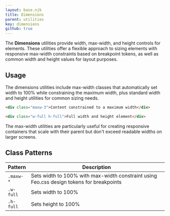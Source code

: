 ```yaml
---
layout: base.njk
title: Dimensions
parent: utilities
key: dimensions
github: true
---
```


The **Dimensions** utilities provide width, max-width, and height controls for elements. These utilities offer a flexible approach to sizing elements with responsive max-width constraints based on breakpoint tokens, as well as common width and height values for layout purposes.

## Usage

The dimensions utilities include max-width classes that automatically set width to 100% while constraining the maximum width, plus standard width and height utilities for common sizing needs.

```html
<div class="maxw-3">Content constrained to a maximum width</div>

<div class="w-full h-full">Full width and height element</div>
```

The max-width utilities are particularly useful for creating responsive containers that scale with their parent but don't exceed readable widths on larger screens.

## Class Patterns

<div class="scroll">
<table>
  <thead>
    <tr>
      <th>Pattern</th>
      <th>Description</th>
    </tr>
  </thead>
  <tbody>
    <tr>
      <td><code>.maxw-*</code></td>
      <td>Sets width to 100% with max-width constraint using Feo.css design tokens for breakpoints</td>
    </tr>
    <tr>
      <td><code>.w-full</code></td>
      <td>Sets width to 100%</td>
    </tr>
    <tr>
      <td><code>.h-full</code></td>
      <td>Sets height to 100%</td>
    </tr>
  </tbody>
</table>
</div>

